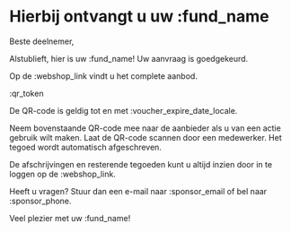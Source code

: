 # Hierbij ontvangt u uw :fund_name

Beste deelnemer,

Alstublieft, hier is uw :fund_name! Uw aanvraag is goedgekeurd.
&nbsp;  

Op de :webshop_link vindt u het complete aanbod.
&nbsp;  

:qr_token
&nbsp;  

De QR-code is geldig tot en met :voucher_expire_date_locale.
&nbsp;  

Neem bovenstaande QR-code mee naar de aanbieder als u van een actie gebruik wilt maken.
Laat de QR-code scannen door een medewerker.
Het tegoed wordt automatisch afgeschreven.
&nbsp;  

De afschrijvingen en resterende tegoeden kunt u altijd inzien door in te loggen op de :webshop_link.
&nbsp;

Heeft u vragen? Stuur dan een e-mail naar :sponsor_email of bel naar :sponsor_phone.
&nbsp;

Veel plezier met uw :fund_name!
